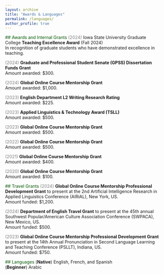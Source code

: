```yaml
---
layout: archive
title: "Awards & Languages"
permalink: /languages/
author_profile: true
---
```


<span style="color: #005700"> ## Awards and Internal Grants</span>
<span style="color:grey">(2024)</span> Iowa State University Graduate College **Teaching Excellence Award** (Fall 2024)<br/>
In recognition of graduate students who have demonstrated excellence in teaching.

<span style="color:grey">(2024)</span> **Graduate and Professional Student Senate (GPSS) Dissertation Funds Grant**<br/>
Amount awarded: $300.

<span style="color:grey">(2024)</span> **Global Online Course Mentorship Grant**<br/>
Amount awarded: $1,000.

<span style="color:grey">(2023)</span> **English Department L2 Writing Research Rating**<br/>
Amount awarded: $225.

<span style="color:grey">(2023)</span> **Applied Linguistics & Technology Award (TSLL)**<br/>
Amount awarded: $500.

<span style="color:grey">(2023)</span> **Global Online Course Mentorship Grant**<br/>
Amount awarded: $500.

<span style="color:grey">(2022)</span> **Global Online Course Mentorship Grant**<br/>
Amount awarded: $500.

<span style="color:grey">(2021)</span> **Global Online Course Mentorship Grant**<br/>
Amount awarded: $400.

<span style="color:grey">(2020)</span> **Global Online Course Mentorship Grant**<br/>
Amount awarded: $100.

<span style="color: #005700"> ## Travel Grants</span>
<span style="color:grey">(2024)</span> **Global Online Course Mentorship Professional Development Grant** to present at the 2nd Artificial Intelligence Research in Applied Linguistics Conference (AIRiAL), New York, US.<br/>
Amount funded: $1,200.

<span style="color:grey">(2024)</span> **Department of English Travel Grant** to present at the 45th annual Southwest Popular/American Culture Association Conference (SWPACA), New Mexico, US.<br/>
Amount funded: $500.

<span style="color:grey">(2023)</span> **Global Online Course Mentorship Professional Development Grant** to
present at the 14th Annual Pronunciation in Second Language Learning and Teaching Conference (PSLLT), Indiana, US.<br/>
Amount funded: $750.

<span style="color: #005700"> ## Languages</span>
(**Native**) English, French, and Spanish<br/>
(**Beginner**) Arabic
